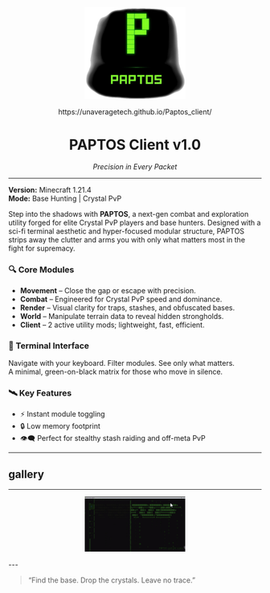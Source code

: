 <p align="center">
  <img src="logo.png" alt="PAPTOS Logo" width="200"/>
</p>
<p align="center">
https://unaveragetech.github.io/Paptos_client/
</p>

<h1 align="center">PAPTOS Client v1.0</h1>
<p align="center"><em>Precision in Every Packet</em></p>

---

**Version:** Minecraft 1.21.4  
**Mode:** Base Hunting | Crystal PvP

Step into the shadows with **PAPTOS**, a next-gen combat and exploration utility forged for elite Crystal PvP players and base hunters. Designed with a sci-fi terminal aesthetic and hyper-focused modular structure, PAPTOS strips away the clutter and arms you with only what matters most in the fight for supremacy.

### 🔍 Core Modules

- **Movement** – Close the gap or escape with precision.  
- **Combat** – Engineered for Crystal PvP speed and dominance.  
- **Render** – Visual clarity for traps, stashes, and obfuscated bases.  
- **World** – Manipulate terrain data to reveal hidden strongholds.  
- **Client** – 2 active utility mods; lightweight, fast, efficient.

### 🧠 Terminal Interface

Navigate with your keyboard. Filter modules. See only what matters.  
A minimal, green-on-black matrix for those who move in silence.

### 🛰️ Key Features

- ⚡ Instant module toggling  
- 🔒 Low memory footprint  
- 👁️‍🗨️ Perfect for stealthy stash raiding and off-meta PvP  

---
gallery 
---
---
<p align="center">
  <img src="IMG_8426.jpeg" alt="click gui" width="200"/>
</p>
---

> “Find the base. Drop the crystals. Leave no trace.”
